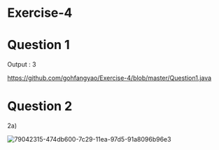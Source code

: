 # Exercise-4

# Question 1
Output : 3

https://github.com/gohfangyao/Exercise-4/blob/master/Question1.java


# Question 2
2a)

![79042315-474db600-7c29-11ea-97d5-91a8096b96e3](https://user-images.githubusercontent.com/55262977/79073149-7c383680-7d17-11ea-8d01-144cfb927c3a.jpg)
